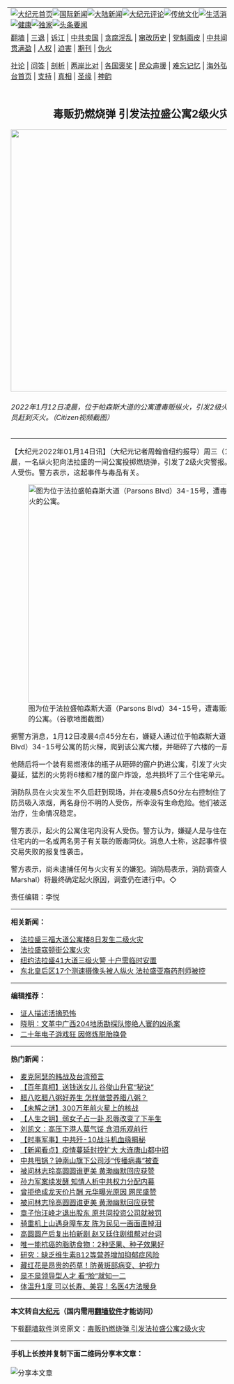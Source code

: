 <a name="1" id="1" target="_blank"></a><span id="1"></span>
<table align=center border="0"><tr><td colspan="2" VALIGN=TOP><a href="https://github.com/jigoyr3323/djy/blob/master/gb/nf1351518.md#1"><img src="https://raw.githubusercontent.com/jigoyr3323/www/master/t/djy/1.jpg" title="大纪元首页" alt="大纪元首页"></a><a href="https://github.com/jigoyr3323/djy/blob/master/gb/n24hr.md#1"><img src="https://raw.githubusercontent.com/jigoyr3323/www/master/t/djy/3.jpg" title="国际新闻" alt="国际新闻"></a><a href="https://github.com/jigoyr3323/djy/blob/master/gb/nsc413.md#1"><img src="https://raw.githubusercontent.com/jigoyr3323/www/master/t/djy/4.jpg" title="大陆新闻" alt="大陆新闻"></a><a href="https://github.com/jigoyr3323/djy/blob/master/gb/news392.md#1"><img src="https://raw.githubusercontent.com/jigoyr3323/www/master/t/djy/5.jpg" title="大纪元评论" alt="大纪元评论"></a><a href="https://github.com/jigoyr3323/djy/blob/master/gb/news2007.md#1"><img src="https://raw.githubusercontent.com/jigoyr3323/www/master/t/djy/6.jpg" title="传统文化" alt="传统文化"></a><a href="https://github.com/jigoyr3323/djy/blob/master/gb/news2008.md#1"><img src="https://raw.githubusercontent.com/jigoyr3323/www/master/t/djy/7.jpg" title="生活消费" alt="生活消费"></a><a href="https://github.com/jigoyr3323/djy/blob/master/gb/ncyule.md#1"><img src="https://raw.githubusercontent.com/jigoyr3323/www/master/t/djy/8.jpg" title="娱乐休闲" alt="娱乐休闲"></a><a href="https://github.com/jigoyr3323/djy/blob/master/gb/nsc1002.md#1"><img src="https://raw.githubusercontent.com/jigoyr3323/www/master/t/djy/9.jpg" title="健康" alt="健康"></a><a href="https://github.com/jigoyr3323/djy/blob/master/gb/nf6092.md#1"><img src="https://raw.githubusercontent.com/jigoyr3323/www/master/t/djy/10a.jpg" title="独家" alt="独家"></a><a href="https://github.com/jigoyr3323/djy/blob/master/gb/nf4514.md#1"><img src="https://raw.githubusercontent.com/jigoyr3323/www/master/t/djy/12a.jpg" title="头条要闻" alt="头条要闻"></a></td></tr>
<tr><td colspan="2" VALIGN=TOP><a target="_blank" href="https://github.com/jigoyr3323/www/blob/master/README.md?zsrh#1">翻墙</a> | <a target="_blank" href="https://github.com/jigoyr3323/djy/blob/master/gb/nf5657.md#1">三退</a> | <a target="_blank" href="https://github.com/jigoyr3323/djy/blob/master/gb/nf6124.md#1">诉江</a> | <a target="_blank" href="https://github.com/jigoyr3323/djy/blob/master/gb/nf1176117.md#1">中共卖国</a> | <a target="_blank" href="https://github.com/jigoyr3323/djy/blob/master/gb/nf5773.md#1">贪腐淫乱</a> | <a target="_blank" href="https://github.com/jigoyr3323/djy/blob/master/gb/nf1176115.md#1">窜改历史</a> | <a target="_blank" href="https://github.com/jigoyr3323/djy/blob/master/gb/nf1176107.md#1">党魁画皮</a> | <a target="_blank" href="https://github.com/jigoyr3323/djy/blob/master/gb/nf1320400.md#1">中共间谍</a> | <a target="_blank" href="https://github.com/jigoyr3323/djy/blob/master/gb/nf1176114.md#1">破坏传统</a> | <a target="_blank" href="https://github.com/jigoyr3323/ntdtv/blob/master/gb/prog447_1.md#1">恶贯满盈</a> | <a target="_blank" href="https://github.com/jigoyr3323/djy/blob/master/gb/ncid278.md#1">人权</a> | <a target="_blank" href="https://github.com/jigoyr3323/djy/blob/master/gb/nf1176111.md#1">迫害</a> | <a target="_blank" href="https://gitlab.com/szzdlab/mh-qikan/blob/master/README.md#1">期刊</a> | <a target="_blank" href="https://github.com/jigoyr3323/djy/blob/master/gb/nf5562.md#1">伪火</a></p><p><a target="_blank" href="https://github.com/jigoyr3323/djy/blob/master/gb/9p.md#1">社论</a> | <a target="_blank" href="https://github.com/jigoyr3323/djy/blob/master/gb/nf4378.md#1">问答</a> | <a target="_blank" href="https://github.com/jigoyr3323/djy/blob/master/gb/nf5792.md#1">剖析</a> | <a target="_blank" href="https://github.com/jigoyr3323/djy/blob/master/gb/nf5735.md#1">两岸比对</a> | <a target="_blank" href="https://github.com/jigoyr3323/djy/blob/master/gb/nf6119.md#1">各国褒奖</a> | <a target="_blank" href="https://github.com/jigoyr3323/djy/blob/master/gb/nf6120.md#1">民众声援</a> | <a target="_blank" href="https://github.com/jigoyr3323/djy/blob/master/gb/nf1188594.md#1">难忘记忆</a> | <a target="_blank" href="https://github.com/jigoyr3323/djy/blob/master/gb/nf3180.md#1">海外弘传</a> | <a target="_blank" href="https://github.com/jigoyr3323/djy/blob/master/gb/nf5410.md#1">万人上访</a> | <a target="_blank" href="https://github.com/jigoyr3323/www/blob/master/README.md?zsrh#1">平台首页</a> | <a target="_blank" href="https://github.com/jigoyr3323/djy/blob/master/gb/nf4386.md#1">支持</a> | <a target="_blank" href="https://github.com/jigoyr3323/djy/blob/master/gb/nf4389.md#1">真相</a> | <a target="_blank" href="https://github.com/jigoyr3323/djy/blob/master/gb/nf5790.md#1">圣缘</a> | <a target="_blank" href="https://github.com/jigoyr3323/djy/blob/master/gb/nf4786.md#1">神韵</a></td></tr>
<tr><td VALIGN=TOP width="626"><h2 align=center>毒贩扔燃烧弹 引发法拉盛公寓2级火灾</h2>
<img width="600" src="https://i.epochtimes.com/assets/uploads/2022/01/id13503783-155511-600x400.jpg" />
<h6>2022年1月12日凌晨，位于帕森斯大道的公寓遭毒贩纵火，引发2级火灾警报，消防员赶到灭火。（Citizen视频截图）
</h6>
<hr>
	<p>【大纪元2022年01月14日讯】（大纪元记者周翰音纽约报导）周三（1月12日）凌晨，一名纵火犯向<ahref="https://github.com/jigoyr3323/djy/blob/master/gb/tag/%E6%B3%95%E6%8B%89%E7%9B%9B.md#1">法拉盛</a>的一间<ahref="https://github.com/jigoyr3323/djy/blob/master/gb/tag/%E5%85%AC%E5%AF%93.md#1">公寓</a>投掷燃烧弹，引发了2级<ahref="https://github.com/jigoyr3323/djy/blob/master/gb/tag/%E7%81%AB%E7%81%BE.md#1">火灾</a>警报。火灾导致四人受伤。警方表示，这起事件与毒品有关。</p>
<figure id="13503784" aria-describedby="caption-13503784" style="width: 500px" class="wp-caption aligncenter"><ahref=" https://i.epochtimes.com/assets/uploads/2022/01/id13503784-155510-450x300.jpg" target="_blank" rel="noreferrer noopener"> <img src="https://i.epochtimes.com/assets/uploads/2022/01/id13503784-155510-450x300.jpg" alt="图为位于法拉盛帕森斯大道（Parsons Blvd）34-15号，遭毒贩纵火的公寓。" width="500" /></a><figcaption id="caption-13503784" class="wp-caption-text">图为位于<ahref="https://github.com/jigoyr3323/djy/blob/master/gb/tag/%E6%B3%95%E6%8B%89%E7%9B%9B.md#1">法拉盛</a>帕森斯大道（Parsons Blvd）34-15号，遭<ahref="https://github.com/jigoyr3323/djy/blob/master/gb/tag/%E6%AF%92%E8%B4%A9.md#1">毒贩</a>纵火的<ahref="https://github.com/jigoyr3323/djy/blob/master/gb/tag/%E5%85%AC%E5%AF%93.md#1">公寓</a>。（谷歌地图截图）</figcaption></figure>
<p>据警方消息，1月12日凌晨4点45分左右，嫌疑人通过位于帕森斯大道（Parsons Blvd）34-15号公寓的防火梯，爬到该公寓六楼，并砸碎了六楼的一扇窗户。</p>
<p>他随后将一个装有易燃液体的瓶子从砸碎的窗户扔进公寓，引发了<ahref="https://github.com/jigoyr3323/djy/blob/master/gb/tag/%E7%81%AB%E7%81%BE.md#1">火灾</a>。大火在公寓蔓延，猛烈的火势将6楼和7楼的窗户炸毁，总共损坏了三个住宅单元。</p>
<p>消防队员在火灾发生不久后赶到现场，并在凌晨5点50分左右控制住了火势。两名消防员吸入浓烟，两名身份不明的人受伤，所幸没有生命危险。他们被送往附近的医院治疗，生命情况稳定。</p>
<p>警方表示，起火的公寓住宅内没有人受伤。警方认为，嫌疑人是与住在纵火目标公寓住宅内的一名或两名男子有关联的贩毒同伙。消息人士称，这起事件很可能是对毒品交易失败的报复性袭击。</p>
<p>警方表示，尚未逮捕任何与火灾有关的嫌犯。消防局表示，消防调查人员（the Fire Marshal）将最终确定起火原因，调查仍在进行中。◇</p>
<p>责任编辑：李悦</p>
	
<hr>


<strong>相关新闻：</strong>
<li><a href="https://github.com/jigoyr3323/djy/blob/master/gb/16/12/9/n8574023.md#1">法拉盛三福大道公寓楼8日发生二级火灾</a></li>
<li><a href="https://github.com/jigoyr3323/djy/blob/master/gb/18/4/2/n10270037.md#1">法拉盛寇顿街公寓火灾</a></li>
<li><a href="https://github.com/jigoyr3323/djy/blob/master/gb/18/4/18/n10313198.md#1">纽约法拉盛41大道三级火警 十户需临时安置</a></li>
<li><a href="https://github.com/jigoyr3323/djy/blob/master/gb/20/8/4/n12304849.md#1">东北皇后区17个测速摄像头被人纵火  法拉盛亚裔药剂师被控</a></li>
<hr>


<strong>编辑推荐：</strong>
<li><a href="https://github.com/upjkzu3674/djy/blob/master/gb/16/8/7/n8177641.md?dfh#1" target="_blank">证人描述活摘恐怖</a></li><li><a href="https://github.com/tsiac2612/djy/blob/master/gb/19/5/6/n11238642.md#1" target="_blank">晓明：文革中广西204地质勘探队惨绝人寰的凶杀案</a></li><li><a href="https://github.com/tsiac2612/djy/blob/master/gb/19/5/14/n11258498.md#1" target="_blank">二十年电子游戏狂 因修炼脱胎换骨</a></li>
<hr>

<strong>热门新闻：</strong>
<li><a href="https://github.com/jigoyr3323/djy/blob/master/gb/22/1/3/n13479197.md#1">麦克阿瑟的韩战及台湾预言</a></li>
<li><a href="https://github.com/jigoyr3323/djy/blob/master/gb/22/1/7/n13489253.md#1">【百年真相】送钱送女儿 谷俊山升官“秘诀”</a></li>
<li><a href="https://github.com/jigoyr3323/djy/blob/master/gb/22/1/7/n13488752.md#1">腊八吃腊八粥好养生 怎样做营养腊八粥？</a></li>
<li><a href="https://github.com/jigoyr3323/djy/blob/master/gb/22/1/6/n13486963.md#1">【未解之谜】300万年前火星上的核战</a></li>
<li><a href="https://github.com/jigoyr3323/djy/blob/master/gb/21/11/28/n13403471.md#1">【人生之钥】弱女子占一卦 忍辱改变了下半生</a></li>
<li><a href="https://github.com/jigoyr3323/djy/blob/master/gb/22/1/13/n13501016.md#1">刘凯文：高压下港人莫气馁 含泪乐观前行</a></li>
<li><a href="https://github.com/jigoyr3323/djy/blob/master/gb/22/1/13/n13501464.md#1">【时事军事】中共歼-10战斗机血缘揭秘</a></li>
<li><a href="https://github.com/jigoyr3323/djy/blob/master/gb/22/1/12/n13500710.md#1">【新闻看点】疫情蔓延封控扩大 大连唐山都中招</a></li>
<li><a href="https://github.com/jigoyr3323/djy/blob/master/gb/22/1/12/n13500438.md#1">中共甩锅？钟南山旗下公司涉“传播病毒”被查</a></li>
<li><a href="https://github.com/jigoyr3323/djy/blob/master/gb/22/1/11/n13498100.md#1">被问林志玲高圆圆谁更美 黄渤幽默回应获赞</a></li>
<li><a href="https://github.com/jigoyr3323/djy/blob/master/gb/22/1/12/n13498611.md#1">孙力军案续发酵 知情人析中共权力分配内幕</a></li>
<li><a href="https://github.com/jigoyr3323/djy/blob/master/gb/22/1/12/n13500688.md#1">曾拒绝成龙天价片酬 元华曝光原因 网民盛赞</a></li>
<li><a href="https://github.com/jigoyr3323/djy/blob/master/gb/22/1/11/n13498100.md#1">被问林志玲高圆圆谁更美 黄渤幽默回应获赞</a></li>
<li><a href="https://github.com/jigoyr3323/djy/blob/master/gb/22/1/12/n13500396.md#1">章子怡汪峰才退出股东 原共同投资公司就被罚</a></li>
<li><a href="https://github.com/jigoyr3323/djy/blob/master/gb/22/1/11/n13496797.md#1">骑重机上山遇身障车友 陈为民见一画面直掉泪</a></li>
<li><a href="https://github.com/jigoyr3323/djy/blob/master/gb/22/1/11/n13497982.md#1">高圆圆产后复出拍新剧 赵又廷住剧组帮对台词</a></li>
<li><a href="https://github.com/jigoyr3323/djy/blob/master/gb/22/1/8/n13490050.md#1">唯一能抗癌的脂肪食物：2种坚果、种子效果好</a></li>
<li><a href="https://github.com/jigoyr3323/djy/blob/master/gb/22/1/12/n13500035.md#1">研究：缺乏维生素B12等营养增加抑郁症风险</a></li>
<li><a href="https://github.com/jigoyr3323/djy/blob/master/gb/22/1/11/n13497429.md#1">藏红花是昂贵的药草！防黄斑部病变、护视力</a></li>
<li><a href="https://github.com/jigoyr3323/djy/blob/master/gb/22/1/6/n13486023.md#1">是不是领导型人才 看“脸”就知一二</a></li>
<li><a href="https://github.com/jigoyr3323/djy/blob/master/gb/22/1/10/n13495610.md#1">体温升1度 可以长寿、美容！名医4方法暖身</a></li>
<hr>

<strong>本文转自<a href="https://www.epochtimes.com">大纪元</a>（国内需用<a href="https://github.com/jigoyr3323/www/blob/master/README.md#8">翻墙软件</a>才能访问）</strong><p>下载<a href="https://github.com/jigoyr3323/www/blob/master/README.md#8">翻墙软件</a>浏览原文：<a href="https://www.epochtimes.com/gb/22/1/14/n13503781.htm">毒贩扔燃烧弹 引发法拉盛公寓2级火灾</a></p><hr>

<strong>手机上长按并复制下面二维码分享本文章：</strong><br><br><img src="https://chart.apis.google.com/chart?cht=qr&chs=240x240&choe=UTF-8&chld=M|2&chl=https://github.com/jigoyr3323/djy/blob/master/gb/22/1/14/n13503781.md%231" title="分享本文章"></td><td VALIGN=TOP><a href="https://github.com/jigoyr3323/djy/blob/master/gb/16/1/21/n4622075.md?dfh#1" target="_blank"><img src="https://raw.githubusercontent.com/jigoyr3323/djy/master/gb/300/wei-f1.jpg" title="中共的伪火骗局"  alt="中共的伪火骗局"></a><br><a href="https://github.com/jigoyr3323/www/blob/master/README.md?dfh#9" target="_blank"><img src="https://raw.githubusercontent.com/jigoyr3323/djy/master/gb/300/yong-h.jpg" title="永恒的见证"  alt="永恒的见证"></a><br><a href="https://github.com/jigoyr3323/djy/blob/master/gb/13/9/29/n3974789.md?dfh#1" target="_blank"><img src="https://raw.githubusercontent.com/jigoyr3323/djy/master/gb/300/shang-lnz.jpg" title="善良女子被中共投男牢"  alt="善良女子被中共投男牢"></a><br><a href="https://github.com/jigoyr3323/djy/blob/master/gb/16/3/16/n4663449.md?dfh#1" target="_blank"><img src="https://raw.githubusercontent.com/jigoyr3323/djy/master/gb/300/huo-z3.jpg" title="警卫目击活摘器官"  alt="警卫目击活摘器官"></a><br><a href="https://github.com/jigoyr3323/djy/blob/master/gb/16/8/7/n8177641.md?dfh#1" target="_blank"><img src="https://raw.githubusercontent.com/jigoyr3323/djy/master/gb/300/huo-z4.jpg" title="证人描述活摘恐怖"  alt="证人描述活摘恐怖"></a><br><a href="https://github.com/jigoyr3323/djy/blob/master/gb/10/4/19/n2881569.md?dfh#1" target="_blank"><img src="https://raw.githubusercontent.com/jigoyr3323/djy/master/gb/300/huo-z1.jpg" title="揭开活摘器官黑幕"  alt="揭开活摘器官黑幕"></a><br><a href="https://github.com/jigoyr3323/djy/blob/master/gb/10/11/7/n3077476.md?dfh#1" target="_blank"><img src="https://raw.githubusercontent.com/jigoyr3323/djy/master/gb/300/ma-ks.jpg" title="马克思的成魔之路"  alt="马克思的成魔之路"></a><br><a href="https://github.com/jigoyr3323/djy/blob/master/gb/14/6/9/n4173977.md?dfh#1" target="_blank"><img src="https://raw.githubusercontent.com/jigoyr3323/djy/master/gb/300/chang-zs.jpg" title="藏字石 蕴天机"  alt="藏字石 蕴天机"></a><br><a href="https://github.com/jigoyr3323/djy/blob/master/gb/18/5/10/n10381511.md?dfh#1" target="_blank"><img src="https://raw.githubusercontent.com/jigoyr3323/djy/master/gb/300/st1.jpg" title="关注三亿人三退"  alt="关注三亿人三退"></a><br><a href="https://github.com/jigoyr3323/djy/blob/master/gb/18/3/21/n10237682.md?dfh#1" target="_blank"><img src="https://raw.githubusercontent.com/jigoyr3323/djy/master/gb/300/jie-t.jpg" title="解体中共复兴中华"  alt="解体中共复兴中华"></a><br><a href="https://github.com/jigoyr3323/djy/blob/master/gb/9/2/9/n2422991.md?dfh#1" target="_blank"><img src="https://raw.githubusercontent.com/jigoyr3323/djy/master/gb/300/gao-zs.jpg" title="中共迫害良心律师"  alt="中共迫害良心律师"></a><br><a href="https://github.com/jigoyr3323/djy/blob/master/gb/18/12/9/n10900044.md?dfh#1" target="_blank"><img src="https://raw.githubusercontent.com/jigoyr3323/djy/master/gb/300/sj1.jpg" title="三百多万人举报江泽民"  alt="三百多万人举报江泽民"></a><br><a href="https://github.com/jigoyr3323/djy/blob/master/gb/18/8/28/n10672014.md?dfh#1" target="_blank"><img src="https://raw.githubusercontent.com/jigoyr3323/djy/master/gb/300/sj2.jpg" title="这些官员为何起诉江泽民"  alt="这些官员为何起诉江泽民"></a><br><a href="https://github.com/jigoyr3323/djy/blob/master/gb/8/12/18/n2367165.md?dfh#1" target="_blank"><img src="https://raw.githubusercontent.com/jigoyr3323/djy/master/gb/300/liangan.jpg" title="海峡两岸的强烈对比"  alt="海峡两岸的强烈对比"></a><br><a href="https://github.com/jigoyr3323/djy/blob/master/gb/15/12/10/n4593139.md?dfh#1" target="_blank"><img src="https://raw.githubusercontent.com/jigoyr3323/djy/master/gb/300/jia-ndzl.jpg" title="加拿大总理的贺信"  alt="加拿大总理的贺信"></a><br><a href="https://github.com/jigoyr3323/djy/blob/master/gb/11/6/17/n3289382.md?dfh#1" target="_blank"><img src="https://raw.githubusercontent.com/jigoyr3323/djy/master/gb/300/xiao-wd.jpg" title="探寻真相兼听则明"  alt="探寻真相兼听则明"></a><br><a href="https://github.com/jigoyr3323/djy/blob/master/gb/18/10/27/n10812623.md?dfh#1" target="_blank"><img src="https://raw.githubusercontent.com/jigoyr3323/djy/master/gb/300/yindu.jpg" title="印度媒体报道东方"  alt="印度媒体报道东方"></a><br><a href="https://github.com/jigoyr3323/djy/blob/master/gb/18/6/9/n10469652.md?dfh#1" target="_blank"><img src="https://raw.githubusercontent.com/jigoyr3323/djy/master/gb/300/xie-j.jpg" title="不一样的海外校园"  alt="不一样的海外校园"></a><br><a href="https://github.com/jigoyr3323/djy/blob/master/gb/7/4/5/n1669415.md?dfh#1" target="_blank"><img src="https://raw.githubusercontent.com/jigoyr3323/djy/master/gb/300/li-up.jpg" title="从大师到徒弟的传奇"  alt="从大师到徒弟的传奇"></a><br><a href="https://github.com/jigoyr3323/djy/blob/master/gb/17/5/26/n9191512.md?dfh#1" target="_blank"><img src="https://raw.githubusercontent.com/jigoyr3323/djy/master/gb/300/zfl2.jpg" title="亿万人与东方一本奇书"  alt="亿万人与东方一本奇书"></a><br><a href="https://github.com/jigoyr3323/djy/blob/master/gb/13/11/27/n4020290.md?dfh#1" target="_blank"><img src="https://raw.githubusercontent.com/jigoyr3323/djy/master/gb/300/zhen-h.jpg" title="大陆见不到的震撼场面"  alt="大陆见不到的震撼场面"></a><br><a href="https://github.com/jigoyr3323/djy/blob/master/gb/15/7/17/n4482910.md?dfh#1" target="_blank"><img src="https://raw.githubusercontent.com/jigoyr3323/djy/master/gb/300/dalu-sk.jpg" title="人心向善 大陆当初盛况"  alt="人心向善 大陆当初盛况"></a><br><a href="https://github.com/jigoyr3323/djy/blob/master/gb/19/1/5/n10955468.md?dfh#1" target="_blank"><img src="https://raw.githubusercontent.com/jigoyr3323/djy/master/gb/300/zfl1.jpg" title="追寻真理 这书讲什么"  alt="追寻真理 这书讲什么"></a><br><a href="https://github.com/jigoyr3323/www/blob/master/README.md?dfh#1" target="_blank"><img src="https://raw.githubusercontent.com/jigoyr3323/djy/master/gb/300/fq1.jpg" title="下载免费翻墙软件"  alt="下载免费翻墙软件"></a><br></td></tr></table>
